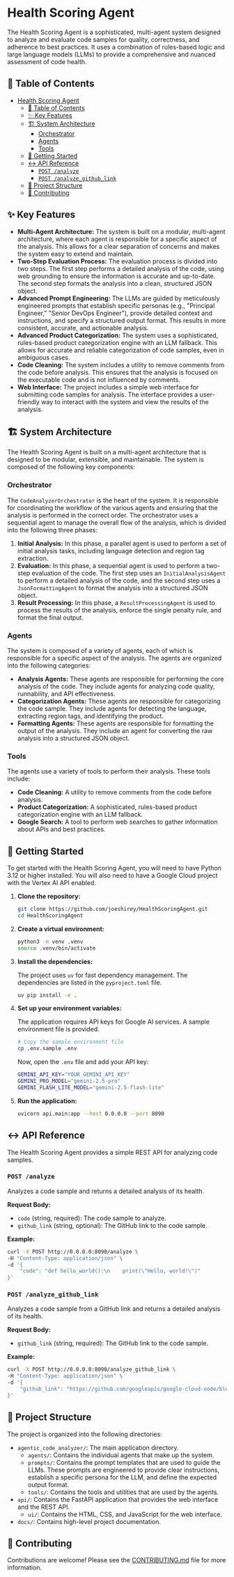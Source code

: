 # Health Scoring Agent

The Health Scoring Agent is a sophisticated, multi-agent system designed to analyze and evaluate code samples for quality, correctness, and adherence to best practices. It uses a combination of rules-based logic and large language models (LLMs) to provide a comprehensive and nuanced assessment of code health.

## 📖 Table of Contents

- [Health Scoring Agent](#health-scoring-agent)
  - [📖 Table of Contents](#-table-of-contents)
  - [✨ Key Features](#-key-features)
  - [🏗️ System Architecture](#️-system-architecture)
    - [Orchestrator](#orchestrator)
    - [Agents](#agents)
    - [Tools](#tools)
  - [🚀 Getting Started](#-getting-started)
  - [↔️ API Reference](#️-api-reference)
    - [`POST /analyze`](#post-analyze)
    - [`POST /analyze_github_link`](#post-analyze_github_link)
  - [📁 Project Structure](#-project-structure)
  - [🤝 Contributing](#-contributing)

## ✨ Key Features

- **Multi-Agent Architecture:** The system is built on a modular, multi-agent architecture, where each agent is responsible for a specific aspect of the analysis. This allows for a clear separation of concerns and makes the system easy to extend and maintain.
- **Two-Step Evaluation Process:** The evaluation process is divided into two steps. The first step performs a detailed analysis of the code, using web grounding to ensure the information is accurate and up-to-date. The second step formats the analysis into a clean, structured JSON object.
- **Advanced Prompt Engineering:** The LLMs are guided by meticulously engineered prompts that establish specific personas (e.g., "Principal Engineer," "Senior DevOps Engineer"), provide detailed context and instructions, and specify a structured output format. This results in more consistent, accurate, and actionable analysis.
- **Advanced Product Categorization:** The system uses a sophisticated, rules-based product categorization engine with an LLM fallback. This allows for accurate and reliable categorization of code samples, even in ambiguous cases.
- **Code Cleaning:** The system includes a utility to remove comments from the code before analysis. This ensures that the analysis is focused on the executable code and is not influenced by comments.
- **Web Interface:** The project includes a simple web interface for submitting code samples for analysis. The interface provides a user-friendly way to interact with the system and view the results of the analysis.

## 🏗️ System Architecture

The Health Scoring Agent is built on a multi-agent architecture that is designed to be modular, extensible, and maintainable. The system is composed of the following key components:

### Orchestrator

The `CodeAnalyzerOrchestrator` is the heart of the system. It is responsible for coordinating the workflow of the various agents and ensuring that the analysis is performed in the correct order. The orchestrator uses a sequential agent to manage the overall flow of the analysis, which is divided into the following three phases:

1.  **Initial Analysis:** In this phase, a parallel agent is used to perform a set of initial analysis tasks, including language detection and region tag extraction.
2.  **Evaluation:** In this phase, a sequential agent is used to perform a two-step evaluation of the code. The first step uses an `InitialAnalysisAgent` to perform a detailed analysis of the code, and the second step uses a `JsonFormattingAgent` to format the analysis into a structured JSON object.
3.  **Result Processing:** In this phase, a `ResultProcessingAgent` is used to process the results of the analysis, enforce the single penalty rule, and format the final output.

### Agents

The system is composed of a variety of agents, each of which is responsible for a specific aspect of the analysis. The agents are organized into the following categories:

- **Analysis Agents:** These agents are responsible for performing the core analysis of the code. They include agents for analyzing code quality, runnability, and API effectiveness.
- **Categorization Agents:** These agents are responsible for categorizing the code sample. They include agents for detecting the language, extracting region tags, and identifying the product.
- **Formatting Agents:** These agents are responsible for formatting the output of the analysis. They include an agent for converting the raw analysis into a structured JSON object.

### Tools

The agents use a variety of tools to perform their analysis. These tools include:

- **Code Cleaning:** A utility to remove comments from the code before analysis.
- **Product Categorization:** A sophisticated, rules-based product categorization engine with an LLM fallback.
- **Google Search:** A tool to perform web searches to gather information about APIs and best practices.

## 🚀 Getting Started

To get started with the Health Scoring Agent, you will need to have Python 3.12 or higher installed. You will also need to have a Google Cloud project with the Vertex AI API enabled.

1.  **Clone the repository:**

    ```bash
    git clone https://github.com/joeshirey/HealthScoringAgent.git
    cd HealthScoringAgent
    ```

2.  **Create a virtual environment:**

    ```bash
    python3 -m venv .venv
    source .venv/bin/activate
    ```

3.  **Install the dependencies:**

    The project uses `uv` for fast dependency management. The dependencies are listed in the `pyproject.toml` file.

    ```bash
    uv pip install -e .
    ```

4.  **Set up your environment variables:**

    The application requires API keys for Google AI services. A sample environment file is provided.

    ```bash
    # Copy the sample environment file
    cp .env.sample .env
    ```

    Now, open the `.env` file and add your API key:

    ```bash
    GEMINI_API_KEY="YOUR_GEMINI_API_KEY"
    GEMINI_PRO_MODEL="gemini-2.5-pro"
    GEMINI_FLASH_LITE_MODEL="gemini-2.5-flash-lite"
    ```

5.  **Run the application:**

    ```bash
    uvicorn api.main:app --host 0.0.0.0 --port 8090
    ```

## ↔️ API Reference

The Health Scoring Agent provides a simple REST API for analyzing code samples.

### `POST /analyze`

Analyzes a code sample and returns a detailed analysis of its health.

**Request Body:**

- `code` (string, required): The code sample to analyze.
- `github_link` (string, optional): The GitHub link to the code sample.

**Example:**

```bash
curl -X POST http://0.0.0.0:8090/analyze \
-H "Content-Type: application/json" \
-d '{
    "code": "def hello_world():\n    print(\"Hello, world!\")"
}'
```

### `POST /analyze_github_link`

Analyzes a code sample from a GitHub link and returns a detailed analysis of its health.

**Request Body:**

- `github_link` (string, required): The GitHub link to the code sample.

**Example:**

```bash
curl -X POST http://0.0.0.0:8090/analyze_github_link \
-H "Content-Type: application/json" \
-d '{
    "github_link": "https://github.com/googleapis/google-cloud-node/blob/main/packages/google-cloud-alloydb/samples/quickstart.js"
}'
```

## 📁 Project Structure

The project is organized into the following directories:

- `agentic_code_analyzer/`: The main application directory.
  - `agents/`: Contains the individual agents that make up the system.
  - `prompts/`: Contains the prompt templates that are used to guide the LLMs. These prompts are engineered to provide clear instructions, establish a specific persona for the LLM, and define the expected output format.
  - `tools/`: Contains the tools and utilities that are used by the agents.
- `api/`: Contains the FastAPI application that provides the web interface and the REST API.
  - `ui/`: Contains the HTML, CSS, and JavaScript for the web interface.
- `docs/`: Contains high-level project documentation.

## 🤝 Contributing

Contributions are welcome! Please see the [CONTRIBUTING.md](CONTRIBUTING.md) file for more information.